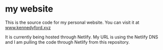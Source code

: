 # my website

This is the source code for my personal website. You can visit it at www.kennedyford.xyz 

It is currently being hosted through Netlify. My URL is using the Netlify DNS and I am pulling the code through Netlify from this repository.
